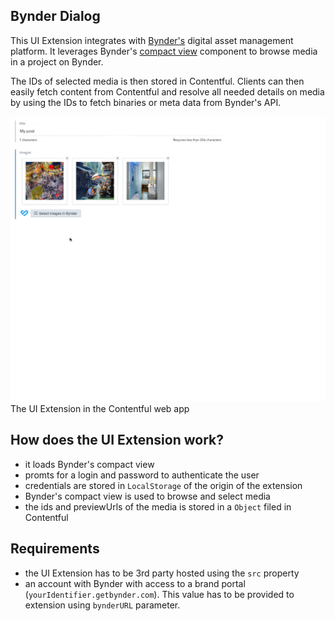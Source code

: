 ## Bynder Dialog

This UI Extension integrates with [Bynder's](https://www.bynder.com) digital asset management platform. It leverages Bynder's [compact view](https://developer-docs.bynder.com/UI%20components/#compact-view) component to browse media in a project on Bynder.

The IDs of selected media is then stored in Contentful. Clients can then easily fetch content from Contentful and resolve all needed details on media by using the IDs to fetch binaries or meta data from Bynder's API.

![Screenshot](bynder-dialog-in-action.gif)
The UI Extension in the Contentful web app

## How does the UI Extension work?

- it loads Bynder's compact view
- promts for a login and password to authenticate the user
- credentials are stored in `LocalStorage` of the origin of the extension
- Bynder's compact view is used to browse and select media
- the ids and previewUrls of the media is stored in a `Object` filed in Contentful

## Requirements

- the UI Extension has to be 3rd party hosted using the `src` property
- an account with Bynder with access to a brand portal (`yourIdentifier.getbynder.com`). This value has to be provided to extension using `bynderURL` parameter.
